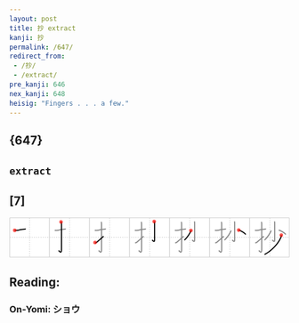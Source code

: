 ```yaml
---
layout: post
title: 抄 extract
kanji: 抄
permalink: /647/
redirect_from:
 - /抄/
 - /extract/
pre_kanji: 646
nex_kanji: 648
heisig: "Fingers . . . a few."
---
```


## {647}

## `extract`

## [7]

<div class="stroke"><img src="../images/E68A84.png" /></div>

## Reading:

### On-Yomi: ショウ
